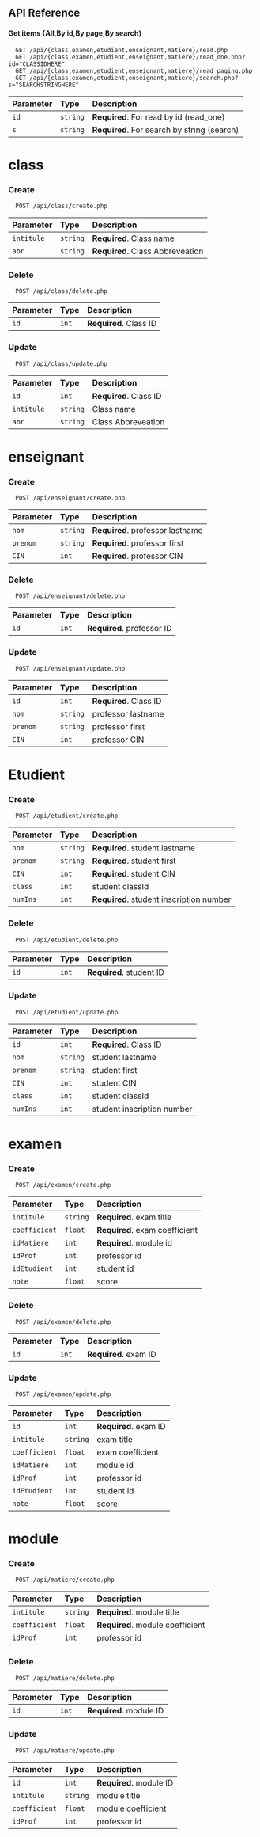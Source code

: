 
## API Reference

#### Get items {All,By id,By page,By search}

```http
  GET /api/{class,examen,etudient,enseignant,matiere}/read.php
  GET /api/{class,examen,etudient,enseignant,matiere}/read_one.php?id="CLASSIDHERE"
  GET /api/{class,examen,etudient,enseignant,matiere}/read_paging.php
  GET /api/{class,examen,etudient,enseignant,matiere}/search.php?s="SEARCHSTRINGHERE"
```

| Parameter | Type     | Description                |
| :-------- | :------- | :------------------------- |
| `id` | `string` | **Required**. For read by id (read_one) |
| `s` | `string` | **Required**. For search by string (search) |

# class
### Create
```http
  POST /api/class/create.php
```

| Parameter | Type     | Description                       |
| :-------- | :------- | :-------------------------------- |
| `intitule`      | `string` | **Required**. Class name |
| `abr`      | `string` | **Required**. Class Abbreveation |

### Delete
```http
  POST /api/class/delete.php
```

| Parameter | Type     | Description                       |
| :-------- | :------- | :-------------------------------- |
| `id`      | `int` | **Required**. Class ID |

### Update
```http
  POST /api/class/update.php
```

| Parameter | Type     | Description                       |
| :-------- | :------- | :-------------------------------- |
| `id`      | `int` | **Required**. Class ID |
| `intitule`      | `string` |  Class name |
| `abr`      | `string` |  Class Abbreveation |



# enseignant
### Create
```http
  POST /api/enseignant/create.php
```

| Parameter | Type     | Description                       |
| :-------- | :------- | :-------------------------------- |
| `nom`      | `string` | **Required**. professor lastname |
| `prenom`      | `string` | **Required**. professor first |
| `CIN`      | `int` | **Required**. professor CIN |

### Delete
```http
  POST /api/enseignant/delete.php
```

| Parameter | Type     | Description                       |
| :-------- | :------- | :-------------------------------- |
| `id`      | `int` | **Required**. professor ID |

### Update
```http
  POST /api/enseignant/update.php
```

| Parameter | Type     | Description                       |
| :-------- | :------- | :-------------------------------- |
| `id`      | `int` | **Required**. Class ID |
| `nom`      | `string` |  professor lastname |
| `prenom`      | `string` |  professor first |
| `CIN`      | `int` |  professor CIN |

# Etudient
### Create
```http
  POST /api/etudient/create.php
```

| Parameter | Type     | Description                       |
| :-------- | :------- | :-------------------------------- |
| `nom`      | `string` | **Required**. student lastname |
| `prenom`      | `string` | **Required**. student first |
| `CIN`      | `int` | **Required**. student CIN |
| `class`      | `int` |  student classId |
| `numIns`      | `int` | **Required**. student inscription number |

### Delete
```http
  POST /api/etudient/delete.php
```

| Parameter | Type     | Description                       |
| :-------- | :------- | :-------------------------------- |
| `id`      | `int` | **Required**. student ID |

### Update
```http
  POST /api/etudient/update.php
```

| Parameter | Type     | Description                       |
| :-------- | :------- | :-------------------------------- |
| `id`      | `int` | **Required**. Class ID |
| `nom`      | `string` |  student lastname |
| `prenom`      | `string` |  student first |
| `CIN`      | `int` |  student CIN |
| `class`      | `int` |  student classId |
| `numIns`      | `int` |  student inscription number |

# examen
### Create
```http
  POST /api/examen/create.php
```

| Parameter | Type     | Description                       |
| :-------- | :------- | :-------------------------------- |
| `intitule`      | `string` | **Required**. exam title |
| `coefficient`      | `float` | **Required**. exam coefficient |
| `idMatiere`      | `int` | **Required**. module id |
| `idProf`      | `int` |  professor id |
| `idEtudient`      | `int` | student id |
| `note`      | `float` | score |

### Delete
```http
  POST /api/examen/delete.php
```

| Parameter | Type     | Description                       |
| :-------- | :------- | :-------------------------------- |
| `id`      | `int` | **Required**. exam ID |

### Update
```http
  POST /api/examen/update.php
```

| Parameter | Type     | Description                       |
| :-------- | :------- | :-------------------------------- |
| `id`      | `int` | **Required**. exam ID |
| `intitule`      | `string` |  exam title |
| `coefficient`      | `float` |  exam coefficient |
| `idMatiere`      | `int` |  module id |
| `idProf`      | `int` |  professor id |
| `idEtudient`      | `int` | student id |
| `note`      | `float` | score |


# module
### Create
```http
  POST /api/matiere/create.php
```

| Parameter | Type     | Description                       |
| :-------- | :------- | :-------------------------------- |
| `intitule`      | `string` | **Required**. module title |
| `coefficient`      | `float` | **Required**. module coefficient |
| `idProf`      | `int` |  professor id |

### Delete
```http
  POST /api/matiere/delete.php
```

| Parameter | Type     | Description                       |
| :-------- | :------- | :-------------------------------- |
| `id`      | `int` | **Required**. module ID |

### Update
```http
  POST /api/matiere/update.php
```

| Parameter | Type     | Description                       |
| :-------- | :------- | :-------------------------------- |
| `id`      | `int` | **Required**. module ID |
| `intitule`      | `string` |  module title |
| `coefficient`      | `float` |  module coefficient |
| `idProf`      | `int` |  professor id |



